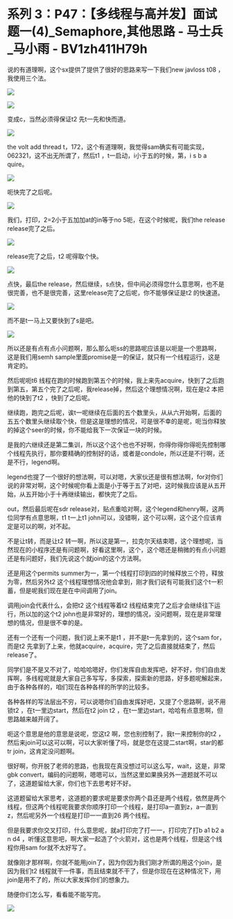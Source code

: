 # 系列 3：P47：【多线程与高并发】面试题一(4)_Semaphore,其他思路 - 马士兵_马小雨 - BV1zh411H79h

说的有道理啊，这个sx提供了提供了很好的思路来写一下我们new javloss t08 ，我使用三个法。



![](img/a676785abdc55e70278d7a3721ce95a6_1.png)

![](img/a676785abdc55e70278d7a3721ce95a6_2.png)

变成c，当然必须得保证t2 先t一先和快而道。

![](img/a676785abdc55e70278d7a3721ce95a6_4.png)

the volt add thread t，172，这个有道理啊，我觉得sam确实有可能实现，062321，这不出无所谓了，然后t1 ，t一启动，i小于五的时候，第，i s b a quire。



![](img/a676785abdc55e70278d7a3721ce95a6_6.png)

呃快完了之后呢。

![](img/a676785abdc55e70278d7a3721ce95a6_8.png)

我们，打印，2=2小于五加加at的in等于no 5呃，在这个时候呢，我们the release release完了之后。



![](img/a676785abdc55e70278d7a3721ce95a6_10.png)

release完了之后，t2 呢得取个快。

![](img/a676785abdc55e70278d7a3721ce95a6_12.png)

点快，最后the release，然后继续，s点快，但中间必须得您什么意思啊，也不是很完善，也不是很完善，这里release完了之后呢，你不能够保证是t2 的快速道。



![](img/a676785abdc55e70278d7a3721ce95a6_14.png)

而不是t一马上又要快到了s是吧。

![](img/a676785abdc55e70278d7a3721ce95a6_16.png)

所以还是有点有点小问题啊，那么那么呃ss的思路呢应该是以呃是一个思路啊，这是我们用semh sample里面promise是一的保证，就只有一个线程运行，这是肯定的。

然后呢呃t6 线程在跑的时候跑到第五个的时候，我上来先acquire，快到了之后跑到第五，第五个完了之后呢，我release掉，然后这个理想情况啊，现在是t2 本把他的快到了t2 ，快到了之后呢。

继续跑，跑完之后呢，诶t一呢继续在后面的五个数里头，从从六开始啊，后面的五五个数里头继续取个快，但是这是理想的情况，可是很不幸的是呢，呃当你释放的掉这个seer的时候，你不能给我下一次保证一块的时候。

是我的六继续还是第二集训，所以这个这个也也不好啊，你得你得你得呃先控制哪个线程先执行，那你要精确的控制好的话，或者是condole，所以还是不行啊，还是不行，legend啊。

legend也提了一个很好的想法啊，可以对嗯，大家伙还是很有想法啊，for对你们说的非常对啊，这个时候呢你看上面是小于等于五了对吧，这时候我应该是从五开始，从五开始小于十再继续输出，都快完了之后。

out，然后最后呢在sdr release对，贴点重哈对啊，这个legend和henry啊，这两位同学有点意思啊，t1 t一上t1 john可以，没错啊，这个可以啊，这个这个应该肯定是可以的啊，对不起。

不是让t转，而是让t2 转一啊，所以这是第一，拉克尔天结束嗯，这个理想呢，当然现在的小程序还是有问题啊，好看这里啊，这个，这个嗯还是稍微的有点小问题还是有问题好，我们先说这个就join的这个方法啊。

还是用这个permits summer为一，第一个线程打印到四的时候释放三个符，释放为零，然后另外t2 这个线程理想情况他会拿到，刚才我们说有可能我们这个t一积蓄，但是呢我们现在是在中间调用了join。

调用join会代表什么，会把t2 这个线程等着t2 线程结束完了之后才会继续往下运行，所以加的这个t2 john也是非常好的，理想的情况，没问题啊，现在是非常理想的情况，但是很不幸的是。

还有一个还有一个问题，我们说上来不是t1 ，并不是t一先拿到的，这个sam for，而是t2 先拿到了上来，他就acquire，acquire，完了之后直接就结束了，然后release了。

同学们是不是又不对了，哈哈哈嗯好，你们发挥自由发挥吧，好不好，你们自由发挥啊，多线程呢就是大家自己多写写，多探索，探索新的思路，好多题呢解起来，由于各种各样的，咱们现在各种各样的所学的比较多。

各种各样的写法层出不穷，可以说嗯你们自由发挥好吧，又提了个思路啊，说不用锁t2 ，在t一里边start，然后在t2 join t2 ，在t一里边start，哈哈有点意思啊，但思路越来越开阔了。

呃这个意思是他的意思是说呢，您这t2 啊，您也别控制了，我t一来控制你的t2 ，然后来join可以这可以啊，可以大家听懂了吗，就是您在这提二start啊，star的都tr join，这肯定没问题啊。

很好啊，你开脱了老师的思路，也我现在真没想过可以这么写，wait，这是，非常gbk convert，编码的问题啊，嗯嗯可以，当然这里如果换另外一道题就不可以了，这道题留给大家，你们也下去思考好不好。

这道题留给大家思考，这道题的要求呢是要求你两个县还是两个线程，依然是两个线程，但这两个线程呢我要求你顺序打印一个线程，是打印a一直到z，a一直到z，然后呢另外一个线程是打印一一直到26 两个线程。

但是我要求你交叉打印，什么意思呢，就a打印完了打一一，打印完了打b a1 b2 a n d4 ，听懂这意思吧，啊大家一起造了个火箭对，这也是两个线程，但是这个线程你用sam for就不太好写了。

就像刚才那样啊，你就不能用join了，因为你因为我们刚才所谓的用这个join，是因为我们t2 线程就干一件事，而且结束就不干了，但是你现在在这种情况下，用join是用不了的，所以大家发挥你们的想象力。

随便你们怎么写，看看能不能写完。

![](img/a676785abdc55e70278d7a3721ce95a6_18.png)